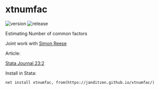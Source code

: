 # xtnumfac

![version](https://img.shields.io/github/v/release/janditzen/xtnumfac) ![release](https://img.shields.io/github/release-date/janditzen/xtnumfac) 

Estimating Number of common factors

Joint work with [Simon Reese](https://simonreese.weebly.com/)

Article:

[Stata Journal 23:2](https://journals.sagepub.com/doi/abs/10.1177/1536867X231175305)

Install in Stata:

```
net install xtnumfac, from(https://janditzen.github.io/xtnumfac/)
```
